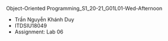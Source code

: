 Object-Oriented Programming_S1_20-21_G01L01-Wed-Afternoon

- Trần Nguyễn Khánh Duy
- ITDSIU18049
- Assignment: Lab 06
